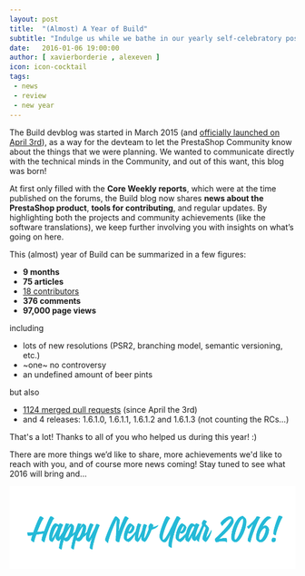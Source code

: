 ```yaml
---
layout: post
title:  "(Almost) A Year of Build"
subtitle: "Indulge us while we bathe in our yearly self-celebratory post"
date:   2016-01-06 19:00:00
author: [ xavierborderie , alexeven ]
icon: icon-cocktail
tags:
 - news
 - review
 - new year
---
```


The Build devblog was started in March 2015 (and [officially launched on April 3rd](http://build.prestashop.com/news/welcome/)), as a way for the devteam to let the PrestaShop Community know about the things that we were planning.
We wanted to communicate directly with the technical minds in the Community, and out of this want, this blog was born!

At first only filled with the **Core Weekly reports**, which were at the time published on the forums, the Build blog now shares **news about the PrestaShop product**, **tools for contributing**, and regular updates. By highlighting both the projects and community achievements (like the software translations), we keep further involving you with insights on what’s going on here.

This (almost) year of Build can be summarized in a few figures:

* **9 months**
* **75 articles**
* [18 contributors](http://build.prestashop.com/about/)
* **376 comments**
* **97,000 page views**

including

* lots of new resolutions (PSR2, branching model, semantic versioning, etc.)
* ~one~ no controversy
* an undefined amount of beer pints

but also

* [1124 merged pull requests](https://github.com/PrestaShop/PrestaShop/pulls?utf8=%E2%9C%93&q=is%3Apr+merged%3A2015-04-03..2015-12-31) (since April the 3rd)
* and 4 releases: 1.6.1.0, 1.6.1.1, 1.6.1.2 and 1.6.1.3 (not counting the RCs…)

That's a lot!
Thanks to all of you who helped us during this year! :)

There are more things we’d like to share, more achievements we'd like to reach with you, and of course more news coming! Stay tuned to see what 2016 will bring and...

![HAPPY NEW YEAR](/assets/images/2016/01/build_new_year.png)

